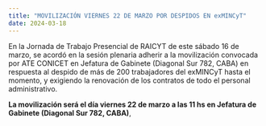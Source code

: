 ```yaml
---
title: "MOVILIZACIÓN VIERNES 22 DE MARZO POR DESPIDOS EN exMINCyT"
date: 2024-03-18
---
```


En la Jornada de Trabajo Presencial de RAICYT de este sábado 16 de marzo, se acordó en la sesión plenaria adherir a la movilización convocada por ATE CONICET en Jefatura de Gabinete (Diagonal Sur 782, CABA) en respuesta al despido de más de 200 trabajadores del exMINCyT hasta el momento, y exigiendo la renovación de los contratos de todo el personal administrativo.

**La movilización será el día viernes 22 de marzo a las 11 hs en Jefatura de Gabinete (Diagonal Sur 782, CABA)**, 
